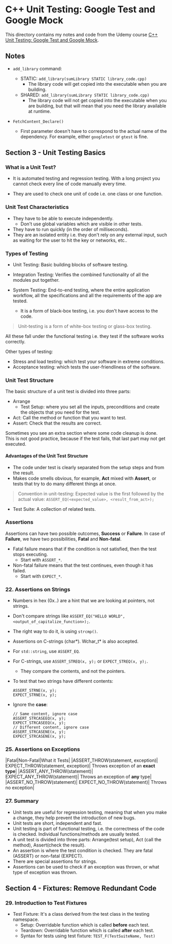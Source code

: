 # C++ Unit Testing: Google Test and Google Mock

This directory contains my notes and code from the Udemy course [C++ Unit Testing: Google Test and Google Mock](https://www.udemy.com/share/102T6y3@TP21dlAgOPbMiil2jCoMmsnSQsp4MJxKeX07GffAc_BOJtmsGzh6ESUIq4w-QDlb/).

## Notes
* ```add_library``` command:
    * STATIC: ```add_library(sumLibrary STATIC library_code.cpp)```
        * The library code will get copied into the executable when you are building.
    * SHARED: ```add_library(sumLibrary STATIC library_code.cpp)```
        * The library code will not get copied into the executable when you are building, but that will mean that you need the library available at runtime.

* ```FetchContent_Declare()```
    * First parameter doesn't have to correspond to the actual name of the dependency. For example, either ```googletest``` or ```gtest``` is fine.

## Section 3 - Unit Testing Basics

### What is a Unit Test?

* It is automated testing and regression testing. With a long project you cannot check every line of code manually every time.

* They are used to check one unit of code i.e. one class or one function.

### Unit Test Characteristics

* They have to be able to execute independently.
    * Don't use global variables which are visible in other tests.
* They have to run quickly (in the order of milliseconds).
* They are an isolated entity i.e. they don't rely on any external input, such as waiting for the user to hit the key or networks, etc..

### Types of Testing

* Unit Testing: Basic building blocks of software testing.

* Integration Testing: Verifies the combined functionality of all the modules put together.

* System Testing: End-to-end testing, where the entire application workflow, all the specifications and all the requirements of the app are tested.
    * It is a form of black-box testing, i.e. you don't have access to the code.

> Unit-testing is a form of white-box testing or glass-box testing.

All these fall under the functional testing i.e. they test if the software works correctly.

Other types of testing:
* Stress and load testing: which test your software in extreme conditions.
* Acceptance testing: which tests the user-friendliness of the software.

### Unit Test Structure

The basic structure of a unit test is divided into three parts:
* Arrange
    * Test Setup: where you set all the inputs, preconditions and create the objects that you need for the test.
* Act: Call the method or function that you want to test.
* Assert: Check that the results are correct.

Sometimes you see an extra section where some code cleanup is done. This is not good practice, because if the test fails, that last part may not get executed.

#### Advantages of the Unit Test Structure
* The code under test is clearly separated from the setup steps and from the result.
* Makes code smells obvious, for example, **Act** mixed with **Assert**, or tests that try to do many different things at once.

> Convention in unit-testing: Expected value is the first followed by the actual value: ```ASSERT_EQ(<expected_value>, <result_from_act>);```

* Test Suite: A collection of related tests.

### Assertions

Assertions can have two possible outcomes, **Success** or **Failure**. In case of **Failure**, we have two possibilities, **Fatal** and **Non-fatal**.

* Fatal failure means that if the condition is not satisfied, then the test stops executing.
    * Start with ```ASSERT_*```.
* Non-fatal failure means that the test continues, even though it has failed.
    * Start with ```EXPECT_*```.

### 22. Assertions on Strings

* Numbers in hex (0x..) are a hint that we are looking at pointers, not strings.

* Don't compare strings like ```ASSERT_EQ("HELLO WORLD", <output_of_capitalize_function>);```.
* The right way to do it, is using ```strcmp()```.

* Assertions on C-strings (char*). Wchar_t* is also accepted.

* For ```std::string```, use ```ASSERT_EQ```.

* For C-strings, use ```ASSERT_STREQ(x, y);``` or ```EXPECT_STREQ(x, y);```.
  * They compare the contents, and not the pointers.

* To test that two strings have different contents:
  ```
  ASSERT_STRNE(x, y);
  EXPECT_STRNE(x, y);
  ```

* Ignore the **case**:
  ```
  // Same content, ignore case
  ASSERT_STRCASEEQ(x, y);
  EXPECT_STRCASEEQ(x, y);
  // Different content, ignore case
  ASSERT_STRCASENE(x, y);
  EXPECT_STRCASENE(x, y);
  ```

### 25. Assertions on Exceptions

|Fatal|Non-Fatal|What it Tests|
|ASSERT_THROW(statement, exception)| EXPECT_THROW(statement, exception)| Throws exception of an **exact type**|
|ASSERT_ANY_THROW(statement)| EXPECT_ANY_THROW(statement)| Throws an exception of **any** type|
|ASSERT_NO_THROW(statement)| EXPECT_NO_THROW(statement)| Throws no exception|

### 27. Summary

* Unit tests are useful for regression testing, meaning that when you make a change, they help prevent the introduction of new bugs.
* Unit tests are short, independent and fast.
* Unit testing is part of functional testing, i.e. the correctness of the code is checked. Individual functions/methods are usually tested.
* A unit test is divided into three parts: Arrange(test setup), Act (call the method), Assert(check the result).
* An assertion is where the test condition is checked. They are fatal (ASSERT) or non-fatal (EXPECT).
* There are special assertions for strings.
* Assertions can be used to check if an exception was thrown, or what type of exception was thrown.

## Section 4 - Fixtures: Remove Redundant Code

### 29. Introduction to Test Fixtures

* Test Fixture: It's a class derived from the test class in the testing namespace.
  * Setup: Overridable function which is called **before** each test.
  * Teardown: Overridable function which is called **after** each test.
  * Syntax for tests using test fixture: ```TEST_F(TestSuiteName, Test)```